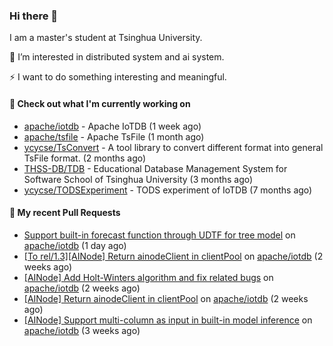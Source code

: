 ### Hi there 👋
I am a master's student at Tsinghua University.

🌱 I’m interested in distributed system and ai system.

⚡ I want to do something interesting and meaningful.

#### 🤖 Check out what I'm currently working on

- [apache/iotdb](https://github.com/apache/iotdb) - Apache IoTDB (1 week ago)
- [apache/tsfile](https://github.com/apache/tsfile) - Apache TsFile (1 month ago)
- [ycycse/TsConvert](https://github.com/ycycse/TsConvert) - A tool library to convert different format into general TsFile format. (2 months ago)
- [THSS-DB/TDB](https://github.com/THSS-DB/TDB) - Educational Database Management System for Software School of Tsinghua University (3 months ago)
- [ycycse/TODSExperiment](https://github.com/ycycse/TODSExperiment) - TODS experiment of IoTDB (7 months ago)

#### 🔨 My recent Pull Requests

- [Support built-in forecast function through UDTF for tree model](https://github.com/apache/iotdb/pull/15682) on [apache/iotdb](https://github.com/apache/iotdb) (1 day ago)
- [[To rel/1.3][AINode] Return ainodeClient in clientPool](https://github.com/apache/iotdb/pull/15585) on [apache/iotdb](https://github.com/apache/iotdb) (2 weeks ago)
- [[AINode] Add Holt-Winters algorithm and fix related bugs](https://github.com/apache/iotdb/pull/15584) on [apache/iotdb](https://github.com/apache/iotdb) (2 weeks ago)
- [[AINode] Return ainodeClient in clientPool](https://github.com/apache/iotdb/pull/15547) on [apache/iotdb](https://github.com/apache/iotdb) (2 weeks ago)
- [[AINode] Support multi-column as input in built-in model inference](https://github.com/apache/iotdb/pull/15510) on [apache/iotdb](https://github.com/apache/iotdb) (3 weeks ago)


